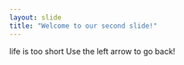 ```yaml
---
layout: slide
title: "Welcome to our second slide!"
---
```

life is too short
Use the left arrow to go back!
